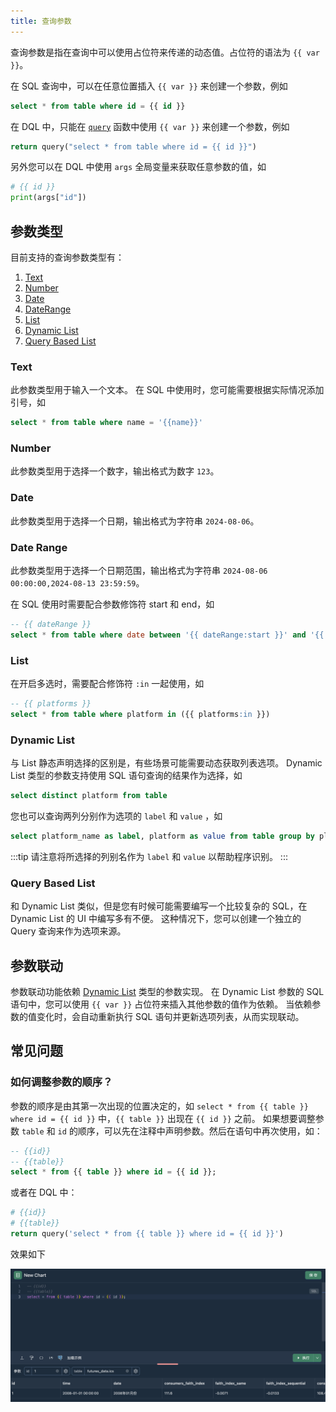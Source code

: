 ```yaml
---
title: 查询参数
---
```


查询参数是指在查询中可以使用占位符来传递的动态值。占位符的语法为 `{{ var }}`。

在 SQL 查询中，可以在任意位置插入 `{{ var }}` 来创建一个参数，例如

```sql
select * from table where id = {{ id }}
```

在 DQL 中，只能在 [`query`](../02_dql/global.md#query) 函数中使用 `{{ var }}` 来创建一个参数，例如

```python
return query("select * from table where id = {{ id }}")
```

另外您可以在 DQL 中使用 `args` 全局变量来获取任意参数的值，如

```python
# {{ id }}
print(args["id"])
```

## 参数类型

目前支持的查询参数类型有：

1. [Text](#text)
2. [Number](#number)
3. [Date](#date)
4. [DateRange](#date-range)
5. [List](#list)
6. [Dynamic List](#dynamic-list)
7. [Query Based List](#query-based-list)

### Text

此参数类型用于输入一个文本。
在 SQL 中使用时，您可能需要根据实际情况添加引号，如

```sql
select * from table where name = '{{name}}'
```

### Number

此参数类型用于选择一个数字，输出格式为数字 `123`。

### Date

此参数类型用于选择一个日期，输出格式为字符串 `2024-08-06`。

### Date Range

此参数类型用于选择一个日期范围，输出格式为字符串 `2024-08-06 00:00:00,2024-08-13 23:59:59`。

在 SQL 使用时需要配合参数修饰符 start 和 end，如

```sql
-- {{ dateRange }}
select * from table where date between '{{ dateRange:start }}' and '{{ dateRange:end }}'
```

### List

在开启多选时，需要配合修饰符 `:in` 一起使用，如

```sql
-- {{ platforms }}
select * from table where platform in ({{ platforms:in }})
```

### Dynamic List

与 List 静态声明选择的区别是，有些场景可能需要动态获取列表选项。
Dynamic List 类型的参数支持使用 SQL 语句查询的结果作为选择，如

```sql
select distinct platform from table
```

您也可以查询两列分别作为选项的 `label` 和 `value` ，如

```sql
select platform_name as label, platform as value from table group by platform_name, platform
```

:::tip
请注意将所选择的列别名作为 `label` 和 `value` 以帮助程序识别。
:::

### Query Based List

和 Dynamic List 类似，但是您有时候可能需要编写一个比较复杂的 SQL，在 Dynamic List 的 UI 中编写多有不便。
这种情况下，您可以创建一个独立的 Query 查询来作为选项来源。

## 参数联动

参数联动功能依赖 [Dynamic List](#dynamic-list) 类型的参数实现。
在 Dynamic List 参数的 SQL 语句中，您可以使用 `{{ var }}` 占位符来插入其他参数的值作为依赖。
当依赖参数的值变化时，会自动重新执行 SQL 语句并更新选项列表，从而实现联动。

## 常见问题

### 如何调整参数的顺序？

参数的顺序是由其第一次出现的位置决定的，如 `select * from {{ table }} where id = {{ id }}` 中，`{{ table }}` 出现在 `{{ id }}` 之前。
如果想要调整参数 `table` 和 `id` 的顺序，可以先在注释中声明参数。然后在语句中再次使用，如：

```sql
-- {{id}}
-- {{table}}
select * from {{ table }} where id = {{ id }};
```

或者在 DQL 中：

```py
# {{id}}
# {{table}}
return query('select * from {{ table }} where id = {{ id }}')
```

效果如下

![params order](./01_params_order.png)
